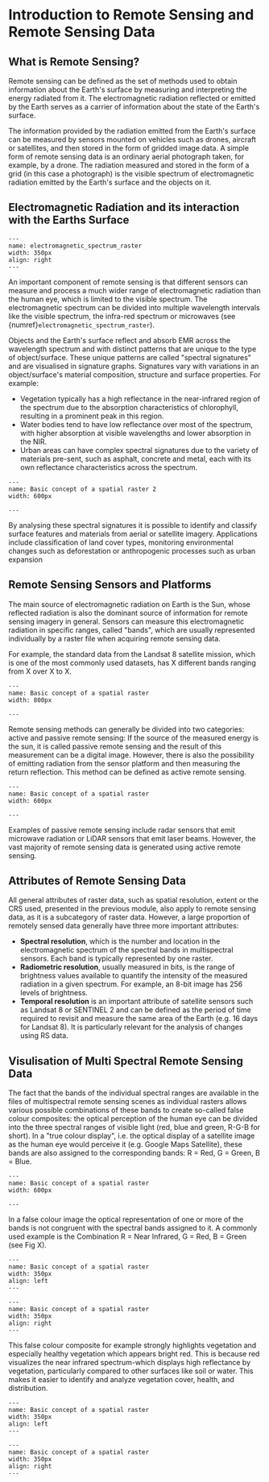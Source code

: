 
# Introduction to Remote Sensing and Remote Sensing Data

## What is Remote Sensing?

Remote sensing can be defined as the set of methods used to obtain information about the Earth's surface by measuring and interpreting the energy radiated from it. The electromagnetic radiation reflected or emitted by the Earth serves as a carrier of information about the state of the Earth's surface. <br>

The information provided by the radiation emitted from the Earth's surface can be measured by sensors mounted on vehicles such as drones, aircraft or satellites, and then stored in the form of gridded image data. A simple form of remote sensing data is an ordinary aerial photograph taken, for example, by a drone. The radiation measured and stored in the form of a grid (in this case a photograph) is the visible spectrum of electromagnetic radiation emitted by the Earth's surface and the objects on it.<br>


## Electromagnetic Radiation and its interaction with the Earths Surface

```{figure} /fig/en_m8_rs_spectrum.png
---
name: electromagnetic_spectrum_raster
width: 350px
align: right
---

```

An important component of remote sensing is that different sensors can measure and process a much wider range of electromagnetic radiation than the human eye, which is limited to the visible spectrum. The electromagnetic spectrum can be divided into multiple wavelength intervals like the visible spectrum, the infra-red spectrum or microwaves (see {numref}`electromagnetic_spectrum_raster`). <br>


Objects and the Earth's surface reflect and absorb EMR across the wavelength spectrum and with distinct patterns that are unique to the type of object/surface. These unique patterns are called "spectral signatures" and are visualised in signature graphs.
Signatures vary with variations in an object/surface's material composition, structure and surface properties. For example:

- Vegetation typically has a high reflectance in the near-infrared region of the spectrum due to the absorption characteristics of chlorophyll, resulting in a prominent peak in this region.
- Water bodies tend to have low reflectance over most of the spectrum, with higher absorption at visible wavelengths and lower absorption in the NIR.
- Urban areas can have complex spectral signatures due to the variety of materials pre-sent, such as asphalt, concrete and metal, each with its own reflectance characteristics across the spectrum.

```{figure} /fig/en_m8_rs_specsigs.jpeg
---
name: Basic concept of a spatial raster 2
width: 600px

---

```

By analysing these spectral signatures it is possible to identify and classify surface features and materials from aerial or satellite imagery. Applications include classification of land cover types, monitoring environmental changes such as deforestation or anthropogenic processes such as urban expansion


## Remote Sensing Sensors and Platforms

The main source of electromagnetic radiation on Earth is the Sun, whose reflected radiation is also the dominant source of information for remote sensing imagery in general. Sensors can measure this electromagnetic radiation in specific ranges, called "bands", which are usually represented individually by a raster file when acquiring remote sensing data. <br>

For example, the standard data from the Landsat 8 satellite mission, which is one of the most commonly used datasets, has X different bands ranging from X over X to X.

<!--FIX: X and X to X-->

```{figure} /fig/en_m8_rs_landsatbands.png
---
name: Basic concept of a spatial raster
width: 800px

---

```

Remote sensing methods can generally be divided into two categories: active and passive remote sensing: If the source of the measured energy is the sun, it is called passive remote sensing and the result of this measurement can be a digital image. However, there is also the possibility of emitting radiation from the sensor platform and then measuring the return reflection. This method can be defined as active remote sensing. 

```{figure} /fig/en_m8_rs_activepassive.png
---
name: Basic concept of a spatial raster
width: 600px

---

```

Examples of passive remote sensing include radar sensors that emit microwave radiation or LiDAR sensors that emit laser beams. However, the vast majority of remote sensing data is generated using active remote sensing.

## Attributes of Remote Sensing Data
All general attributes of raster data, such as spatial resolution, extent or the CRS used, presented in the previous module, also apply to remote sensing data, as it is a subcategory of raster data. However, a large proportion of remotely sensed data generally have three more important attributes:
- **Spectral resolution**, which is the number and location in the electromagnetic spectrum of the spectral bands in multispectral sensors. Each band is typically represented by one raster.
- **Radiometric resolution**, usually measured in bits, is the range of brightness values available to quantify the intensity of the measured radiation in a given spectrum. For example, an 8-bit image has 256 levels of brightness.
- **Temporal resolution** is an important attribute of satellite sensors such as Landsat 8 or SENTINEL 2 and can be defined as the period of time required to revisit and measure the same area of the Earth (e.g. 16 days for Landsat 8). It is particularly relevant for the analysis of changes using RS data.



## Visulisation of Multi Spectral Remote Sensing Data
The fact that the bands of the individual spectral ranges are available in the files of multispectral remote sensing scenes as individual rasters allows various possible combinations of these bands to create so-called false colour composites: the optical perception of the human eye can be divided into the three spectral ranges of visible light (red, blue and green, R-G-B for short). In a "true colour display", i.e. the optical display of a satellite image as the human eye would perceive it (e.g. Google Maps Satellite), these bands are also assigned to the corresponding bands: R = Red, G = Green, B = Blue.

```{figure} /fig/en_m8_rs_bandsconcept.png
---
name: Basic concept of a spatial raster
width: 600px

---

```

In a false colour image the optical representation of one or more of the bands is not congruent with the spectral bands assigned to it. A commonly used example is the Combination R = Near Infrared, G = Red, B = Green (see Fig X).

```{figure} /fig/en_m8_rs_RGB.png
---
name: Basic concept of a spatial raster
width: 350px
align: left
---

```

```{figure} /fig/en_m8_rs_NIR_RED_GREEN.png
---
name: Basic concept of a spatial raster
width: 350px
align: right
---

```

This false colour composite for example strongly highlights vegetation and especially healthy vegetation which appears bright red. This is because red visualizes the near infrared spectrum-which displays high reflectance by vegetation, particularly compared to other surfaces like soil or water. This makes it easier to identify and analyze vegetation cover, health, and distribution.

```{figure} /fig/en_m8_rs_SWIR_NIR_RED.png
---
name: Basic concept of a spatial raster
width: 350px
align: left
---

```

```{figure} /fig/en_m8_rs_NDVI.png
---
name: Basic concept of a spatial raster
width: 350px
align: right
---

```





